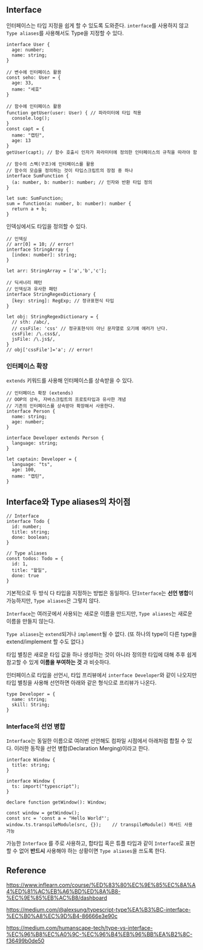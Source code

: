 ## Interface

인터페이스는 타입 지정을 쉽게 할 수 있도록 도와준다. `interface`를 사용하지 않고 `Type aliases`를 사용해서도 Type을 지정할 수 있다.

```
interface User {
  age: number;
  name: string;
}

// 변수에 인터페이스 활용
const seho: User = {
  age: 33,
  name: "세호"
}

// 함수에 인터페이스 활용
function getUser(user: User) { // 파라미터에 타입 적용
  console.log();
}
const capt = {
  name: "캡틴",
  age: 13
}
getUser(capt); // 함수 호출시 인자가 파라미터에 정의한 인터페이스의 규칙을 따라야 함

// 함수의 스펙(구조)에 인터페이스를 활용
// 함수의 모습을 정의하는 것이 타입스크립트의 장점 중 하나
interface SumFunction {
  (a: number, b: number): number; // 인자와 반환 타입 정의
}

let sum: SumFunction;
sum = function(a: number, b: number): number {
  return a + b;
}
```

인덱싱에서도 타입을 정의할 수 있다.

```
// 인덱싱
// arr[0] = 10; // error!
interface StringArray {
  [index: number]: string;
}

let arr: StringArray = ['a','b','c'];

// 딕셔너리 패턴
// 인덱싱과 유사한 패턴
interface StringRegexDictionary {
  [key: string]: RegExp; // 정규표현식 타입
}

let obj: StringRegexDictionary = {
  // sth: /abc/,
  // cssFile: 'css' // 정규표현식이 아닌 문자열로 오기에 에러가 난다.
  cssFile: /\.css$/,
  jsFile: /\.js$/,
}
// obj['cssFile']='a'; // error!
```

### 인터페이스 확장

`extends` 키워드를 사용해 인터페이스를 상속받을 수 있다.

```
// 인터페이스 확장 (extends)
// OOP의 상속, 자바스크립트의 프로토타입과 유사한 개념
// 기존의 인터페이스를 상속받아 확장해서 사용한다.
interface Person {
  name: string;
  age: number;
}

interface Developer extends Person {
  language: string;
}

let captain: Developer = {
  language: "ts",
  age: 100,
  name: "캡틴",
}
```

## Interface와 Type aliases의 차이점

```
// Interface
interface Todo {
  id: number;
  title: string;
  done: boolean;
}

// Type aliases
const todos: Todo = {
  id: 1,
  title: "할일",
  done: true
}
```

기본적으로 두 방식 다 타입을 지정하는 방법은 동일하다. 단`Interface`는 **선언 병합**이 가능하지만, `Type aliases`은 그렇지 않다.

`Interface`는 여러곳에서 사용되는 새로운 이름을 만드지만, `Type aliases`는 새로운 이름을 만들지 않는다.

`Type aliases`는 `extend`되거나 `implement`될 수 없다. (또 하나의 type이 다른 type을 extend/implement 할 수도 없다.)

타입 별칭은 새로운 타입 값을 하나 생성하는 것이 아니라 정의한 타입에 대해 추후 쉽게 참고할 수 있게 **이름을 부여하는 것** 과 비슷하다.

인터페이스로 타입을 선언시, 타입 프리뷰에서 `interface Developer`와 같이 나오지만 타입 별칭을 사용해 선언하면 아래와 같은 형식으로 프리뷰가 나온다.

```
type Developer = {
  name: string;
  skill: String;
}
```

### Interface의 선언 병합

`Interface`는 동일한 이름으로 여러번 선언해도 컴파일 시점에서 아래처럼 합칠 수 있다. 이러한 동작을 선언 병합(Declaration Merging)이라고 한다.

```
interface Window {
  title: string;
}

interface Window {
  ts: import("typescript");
}

declare function getWindow(): Window;

const window = getWindow();
const src = 'const a = "Hello World"';
window.ts.transpileModule(src, {});    // transpileModule() 메서드 사용 가능
```

가능한 `Interface` 를 주로 사용하고, 합타입 혹은 튜플 타입과 같이 `Interface`로 표현할 수 없어 **반드시** 사용해야 하는 상황이면 `Type aliases`을 쓰도록 한다.

## Reference

https://www.inflearn.com/course/%ED%83%80%EC%9E%85%EC%8A%A4%ED%81%AC%EB%A6%BD%ED%8A%B8-%EC%9E%85%EB%AC%B8/dashboard

https://medium.com/@alexsung/typescript-type%EA%B3%BC-interface-%EC%B0%A8%EC%9D%B4-86666e3e90c

https://medium.com/humanscape-tech/type-vs-interface-%EC%96%B8%EC%A0%9C-%EC%96%B4%EB%96%BB%EA%B2%8C-f36499b0de50
